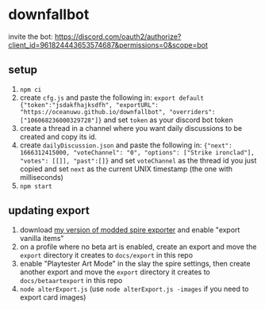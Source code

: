 # downfallbot
invite the bot: https://discord.com/oauth2/authorize?client_id=961824443653574687&permissions=0&scope=bot

## setup
1. `npm ci`
2. create `cfg.js` and paste the following in: `export default {"token":"jsdakfhajksdfh", "exportURL": "https://oceanuwu.github.io/downfallbot", "overriders": ["106068236000329728"]}` and set `token` as your discord bot token
3. create a thread in a channel where you want daily discussions to be created and copy its id.
4. create `dailyDiscussion.json` and paste the following in: `{"next": 1666312415000, "voteChannel": "0", "options": ["Strike ironclad"], "votes": [[]], "past":[]}` and set `voteChannel` as the thread id you just copied and set `next` as the current UNIX timestamp (the one with milliseconds)
5. `npm start`

## updating export
1. download [my version of modded spire exporter](https://github.com/OceanUwU/sts-exporter/releases/tag/v0.8.3) and enable "export vanilla items"
2. on a profile where no beta art is enabled, create an export and move the `export` directory it creates to `docs/export` in this repo
3. enable "Playtester Art Mode" in the slay the spire settings, then create another export and move the `export` directory it creates to `docs/betaartexport` in this repo
4. `node alterExport.js` (use `node alterExport.js -images` if you need to export card images)